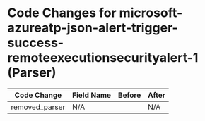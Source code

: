 # Code Changes for microsoft-azureatp-json-alert-trigger-success-remoteexecutionsecurityalert-1 (Parser)

| Code Change | Field Name | Before | After |
|-------------|------------|--------|-------|
| removed_parser | N/A |  | N/A |